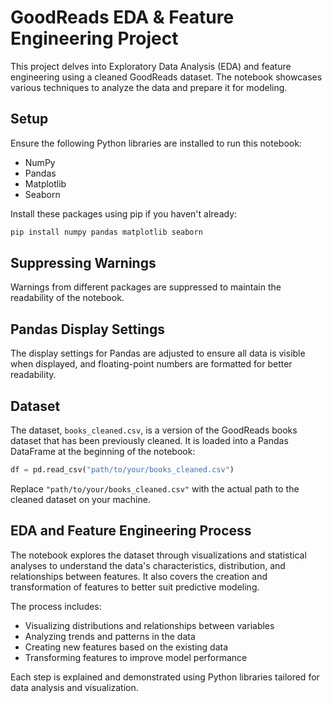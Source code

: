 
# GoodReads EDA & Feature Engineering Project

This project delves into Exploratory Data Analysis (EDA) and feature engineering using a cleaned GoodReads dataset. The notebook showcases various techniques to analyze the data and prepare it for modeling.

## Setup

Ensure the following Python libraries are installed to run this notebook:

- NumPy
- Pandas
- Matplotlib
- Seaborn

Install these packages using pip if you haven't already:

```bash
pip install numpy pandas matplotlib seaborn
```

## Suppressing Warnings

Warnings from different packages are suppressed to maintain the readability of the notebook.

## Pandas Display Settings

The display settings for Pandas are adjusted to ensure all data is visible when displayed, and floating-point numbers are formatted for better readability.

## Dataset

The dataset, `books_cleaned.csv`, is a version of the GoodReads books dataset that has been previously cleaned. It is loaded into a Pandas DataFrame at the beginning of the notebook:

```python
df = pd.read_csv("path/to/your/books_cleaned.csv")
```

Replace `"path/to/your/books_cleaned.csv"` with the actual path to the cleaned dataset on your machine.

## EDA and Feature Engineering Process

The notebook explores the dataset through visualizations and statistical analyses to understand the data's characteristics, distribution, and relationships between features. It also covers the creation and transformation of features to better suit predictive modeling.

The process includes:

- Visualizing distributions and relationships between variables
- Analyzing trends and patterns in the data
- Creating new features based on the existing data
- Transforming features to improve model performance

Each step is explained and demonstrated using Python libraries tailored for data analysis and visualization.
